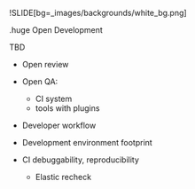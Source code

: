 !SLIDE[bg=_images/backgrounds/white_bg.png]

.huge Open <span class="teal">Development</span>

TBD
* Open review
* Open QA:
  * CI system
  * tools with plugins

* Developer workflow
* Development environment footprint
* CI debuggability, reproducibility
  * Elastic recheck
